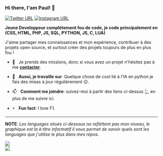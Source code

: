 ### Hi there, I'am Paul! 👋
[![Twitter URL](https://img.shields.io/static/v1?color=red&label=Twitter%20&logo=twitter&logoColor=white&style=for-the-badge&message=Follow)](https://twitter.com/Mr_Paulon)
[![Instagram URL](https://img.shields.io/static/v1?color=red&label=Instagram&logo=Instagram&logoColor=white&style=for-the-badge&message=follow)](https://www.instagram.com/nantou_paul)

**Jeune Developpeur complétement fou de code, je code principalement en (CSS, HTML, PHP, JS, SQL, PYTHON, JS, C, LUA)**

J'aime partager mes connaissances et mon expérience, contribuer à des projets open source, et surtout créer des projets toujours de plus en plus fou !

- 🤔 &nbsp; Je prends des missions, donc si vous avez un projet n'hésitez pas à me [**contacter**](https://discord.gg/9GbuQhqWD9).

- 🔭 &nbsp; **Aussi, je travaille sur**: Quelque chose de cool lié à l'IA en python je fais des mises à jour régulièrement 😉.

- 📫 &nbsp; **Comment me joindre**: suivez-moi à partir des liens ci-dessus 👆, en plus de me suivre ici.

- ⚡ &nbsp; **Fun fact**: I love F1.

<hr/>

**NOTE**: *Les languages situés ci-dessous ne reflèttent pas mon niveau, le graphique est la à titre informatif il vous permet de savoir quels sont les languages que j'utilise le plus dans mes répos.*

<a href="https://github.com/mrpaulon/">
  <img align="center" src="https://github-readme-stats.vercel.app/api?username=mrpaulon&theme=jolly&show_icons=true)" />
</a> 

<br>

<a href="https://github.com/mrpaulon/">
  <img align="center" src="https://github-readme-stats.vercel.app/api/top-langs/?username=mrpaulon&theme=jolly&layout=compact" />
</a>
 
<!--
**mrpaulon/mrpaulon** is a ✨ _special_ ✨ repository because its `README.md` (this file) appears on your GitHub profile.

Here are some ideas to get you started:

- 🔭 I’m currently working on ...
- 🌱 I’m currently learning ...
- 👯 I’m looking to collaborate on ...
- 🤔 I’m looking for help with ...
- 💬 Ask me about ...
- 📫 How to reach me: ...
- 😄 Pronouns: ...
- ⚡ Fun fact: ...
-->
